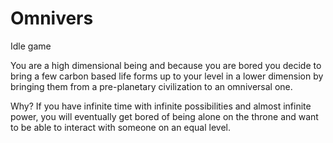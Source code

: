# Omnivers
Idle game


You are a high dimensional being and because you are bored you decide to bring a few carbon based life forms up to your level in a lower dimension by bringing them from a pre-planetary civilization to an omniversal one.

Why? If you have infinite time with infinite possibilities and almost infinite power, you will eventually get bored of being alone on the throne and want to be able to interact with someone on an equal level.
